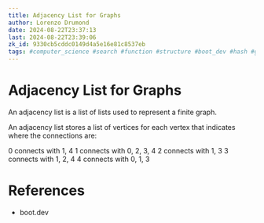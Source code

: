```yaml
---
title: Adjacency List for Graphs
author: Lorenzo Drumond
date: 2024-08-22T23:37:13
last: 2024-08-22T23:39:06
zk_id: 9330cb5cddc0149d4a5e16e81c8537eb
tags: #computer_science #search #function #structure #boot_dev #hash #graph #adjacency #programming #data #memory #list
---
```



# Adjacency List for Graphs

An adjacency list is a list of lists used to represent a finite graph.

An adjacency list stores a list of vertices for each vertex that indicates where the connections are:

0 connects with 1, 4
1 connects with 0, 2, 3, 4
2 connects with 1, 3
3 connects with 1, 2, 4
4 connects with 0, 1, 3

# References

- boot.dev
